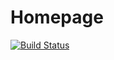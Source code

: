 # Homepage #
[![Build Status](https://travis-ci.org/ashenm/homepage.svg?branch=master)](https://travis-ci.org/ashenm/homepage)

